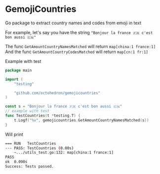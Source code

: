 # GemojiCountries

Go package to extract country names and codes from emoji in text

For example, let's say you have the string `"Bonjour la france 🇫🇷 c'est bon aussi 🇨🇳"`

The func `GetAmountCountryNamesMatched` will return `map[china:1 france:1]`
And the func `GetAmountCountryCodesMatched` will return `map[cn:1 fr:1]`

Example with test

```go
package main

import (
	"testing"

	"github.com/octohedron/gemojicountries"
)

const s = "Bonjour la france 🇫🇷 c'est bon aussi 🇨🇳"
// example with test
func TestCountries(t *testing.T) {
	t.Logf("%v", gemojicountries.GetAmountCountryNamesMatched(s))
}
```

Will print

```bash
=== RUN   TestCountries
--- PASS: TestCountries (0.00s)
	~.../utils_test.go:132: map[china:1 france:1]
PASS
ok 	0.090s
Success: Tests passed.
```
